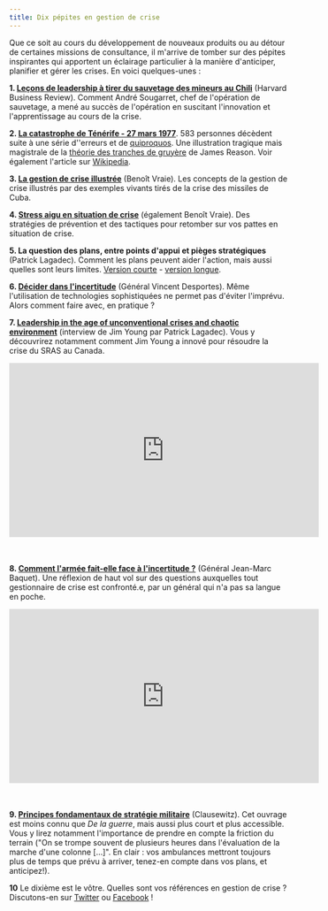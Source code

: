 ```yaml
---
title: Dix pépites en gestion de crise
---
```


Que ce soit au cours du développement de nouveaux produits ou au détour de certaines missions de consultance, il m'arrive de tomber sur des pépites inspirantes qui apportent un éclairage particulier à la manière d'anticiper, planifier et gérer les crises. En voici quelques-unes :

**1. [Leçons de leadership à tirer du sauvetage des mineurs au Chili](https://www.hbrfrance.fr/content/uploads/2016/07/HBR16016_MONDE.pdf)** (Harvard Business Review). Comment André Sougarret, chef de l'opération de sauvetage, a mené au succès de l'opération en suscitant l'innovation et l'apprentissage au cours de la crise.

**2. [La catastrophe de Ténérife - 27 mars 1977](https://www.1001crash.com/index-page-tenerife-lg-1.html)**. 583 personnes décèdent suite à une série d'\'erreurs et de [quiproquos](https://www.strategie-aims.com/events/conferences/9-xiveme-conference-de-l-aims/communications/668-une-theorie-du-quiproquo-pour-la-gestion-strategique-des-risques-le-cas-de-laccident-de-tenerife/download). Une illustration tragique mais magistrale de la [théorie des tranches de gruyère](https://fr.wikipedia.org/wiki/Gestion_de_la_s%C3%A9curit%C3%A9) de James Reason. Voir également l'article sur [Wikipedia](https://fr.wikipedia.org/wiki/Accident_a%C3%A9rien_de_Tenerife).

**3. [La gestion de crise illustrée](https://www.vapress.fr/shop/La-gestion-de-crise-illustree-les-lecons-de-la-crise-des-missiles-de-Cuba_p16.html)** (Benoît Vraie). Les concepts de la gestion de crise illustrés par des exemples vivants tirés de la crise des missiles de Cuba.

**4. [Stress aigu en situation de crise](https://www.deboecksuperieur.com/ouvrage/9782807307797-stress-aigu-en-situation-de-crise)** (également Benoît Vraie). Des stratégies de prévention et des tactiques pour retomber sur vos pattes en situation de crise.

**5. La question des plans, entre points d'appui et pièges stratégiques** (Patrick Lagadec). Comment les plans peuvent aider l'action, mais aussi quelles sont leurs limites. [Version courte](http://www.patricklagadec.net/fr/pdf/PS110_p25_Lagadec-p.pdf) - [version longue](https://hal.archives-ouvertes.fr/hal-00422147/document).
   
**6. [Décider dans l'incertitude](https://www.persee.fr/doc/polit_0032-342x_2005_num_70_1_1099_t1_0199_0000_4)** (Général Vincent Desportes). Même l'utilisation de technologies sophistiquées ne permet pas d'éviter l'imprévu. Alors comment faire avec, en pratique ?

**7.  [Leadership in the age of unconventional crises and chaotic environment](https://www.youtube.com/watch?v=zahOSxBGQEM)** (interview de Jim Young par Patrick Lagadec).  Vous y découvrirez notamment comment  Jim Young a innové pour résoudre la crise du SRAS au Canada.
<iframe width="560" height="315" src="https://www.youtube.com/embed/zahOSxBGQEM" frameborder="0" allow="accelerometer; autoplay; encrypted-media; gyroscope; picture-in-picture" allowfullscreen></iframe>

<br><br>
**8. [Comment l'armée fait-elle face à l'incertitude ?](https://youtu.be/Ewsk5fr0xe8)** (Général Jean-Marc Baquet). Une réflexion de haut vol sur des questions auxquelles tout gestionnaire de crise est confronté.e, par un général qui n'a pas sa langue en poche.

<iframe width="560" height="315" src="https://www.youtube.com/embed/Ewsk5fr0xe8" frameborder="0" allow="accelerometer; autoplay; encrypted-media; gyroscope; picture-in-picture" allowfullscreen></iframe>

<br><br>
**9. [Principes fondamentaux de stratégie militaire](https://www.librairiedialogues.fr/livre/211147-principes-fondamentaux-de-strategie-militaire-carl-von-clausewitz-mille-et-une-nuits)** (Clausewitz). Cet ouvrage est moins connu que *De la guerre*, mais aussi plus court et plus accessible. Vous y lirez notamment l'importance de prendre en compte la friction du terrain ("On se trompe souvent de plusieurs heures dans l'évaluation de la marche d'une colonne [...]". En clair : vos ambulances mettront toujours plus de temps que prévu à arriver, tenez-en compte dans vos plans, et anticipez!).

**10** Le dixième est le vôtre. Quelles sont vos références en gestion de crise ? Discutons-en sur [Twitter](https://twitter.com/mypoppy_eu) ou [Facebook](https://www.facebook.com/mypoppyeu/) !



